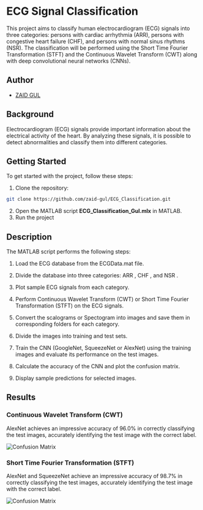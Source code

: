 # ECG Signal Classification 

This project aims to classify human electrocardiogram (ECG) signals into three categories: persons with cardiac arrhythmia (ARR), persons with congestive heart failure (CHF), and persons with normal sinus rhythms (NSR). The classification will be performed using the Short Time Fourier Transformation (STFT) and the Continuous Wavelet Transform (CWT) along with deep convolutional neural networks (CNNs).

## Author

- [ZAID GUL](https://github.com/zaid-gul)

## Background

Electrocardiogram (ECG) signals provide important information about the electrical activity of the heart. By analyzing these signals, it is possible to detect abnormalities and classify them into different categories. 

## Getting Started

To get started with the project, follow these steps:

1. Clone the repository:

```bash
git clone https://github.com/zaid-gul/ECG_Classification.git
```

2. Open the MATLAB script **ECG_Classification_Gul.mlx** in MATLAB.
3. Run the project

## Description
The MATLAB script performs the following steps:

1. Load the ECG database from the ECGData.mat file.

2. Divide the database into three categories: ARR , CHF , and NSR .

3. Plot sample ECG signals from each category.

4. Perform Continuous Wavelet Transform (CWT) or Short Time Fourier Transformation (STFT) on the ECG signals.

5. Convert the scalograms or Spectogram into images and save them in corresponding folders for each category.

6. Divide the images into training and test sets.

7. Train the CNN (GoogleNet, SqueezeNet or AlexNet) using the training images and evaluate its performance on the test images.

8. Calculate the accuracy of the CNN and plot the confusion matrix.

9. Display sample predictions for selected images.

## Results

### Continuous Wavelet Transform (CWT)

AlexNet achieves an impressive accuracy of 96.0% in correctly classifying the test images, accurately identifying the test image with the correct label.

![Confusion Matrix](confusion_matrix.png)

### Short Time Fourier Transformation (STFT)

AlexNet and SqueezeNet achieve an impressive accuracy of 98.7% in correctly classifying the test images, accurately identifying the test image with the correct label.

![Confusion Matrix](confusion_matrix.png)


